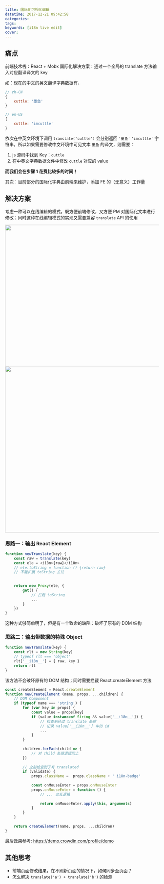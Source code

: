 ```yaml
---
title: 国际化可视化编辑
datetime: 2017-12-21 09:42:58
categories:
tags:
keywords: [i18n live edit]
cover:
---
```


## 痛点
前端技术栈：React + Mobx
国际化解决方案：通过一个全局的 translate 方法输入对应翻译译文的 key

如：现在的中文的英文翻译字典数据有，
```js
// zh-CN
{
    cuttle: '墨鱼'
}

// en-US
{
    cuttle: 'imcuttle'
}
```
依次在中英文环境下调用 `translate('cuttle')` 会分别返回 `'墨鱼'` `'imcuttle'` 字符串，所以如果需要修改中文环境中可见文本 `墨鱼` 的译文，则需要：
1. js 源码中找到 Key：`cuttle`
2. 在中英文字典数据文件中修改 `cuttle` 对应的 value

**而我们会在步骤 1 花费比较多的时间！**

其次：目前部分的国际化字典由前端来维护，添加 FE 的（无意义）工作量

## 解决方案
考虑一种可以在线编辑的模式，既方便前端修改，又方便 PM 对国际化文本进行修改；同时这种在线编辑模式的实现又需要兼容 `translate` API 的使用

<img src="https://i.loli.net/2017/12/21/5a3bb22977eed.jpg" width="1193" height="461"/>
<img src="https://i.loli.net/2017/12/21/5a3bb24eb7359.jpg" width="1069" height="543"/>

### 思路一：输出 React Element

```js
function newTranslate(key) {
    const raw = translate(key)
    const ele = <i18n>{raw}</i18n>
    // ele.toString = function () {return raw}
    // 不能扩展 toString 方法
    
    
    return new Proxy(ele, {
        get() {
            // 拦截 toString
            ...
        }
    })
}
```

这种方式够简单明了，但是有一个致命的缺陷：破坏了原有的 DOM 结构

### 思路二：输出带数据的特殊 Object

```js
function newTranslate(key) {
    const rlt = new String(key)
    // typeof rlt === 'object'
    rlt['__i18n__'] = { raw, key }
    return rlt
}
```
该方法不会破坏原有的 DOM 结构；同时需要拦截 React.createElement 方法

```js
const createElement = React.createElement
function newCreateElement (name, props, ...children) {
    // DOM Component
    if (typeof name === 'string') {
        for (var key in props) {
            const value = props[key]
            if (value instanceof String && value['__i18n__']) {
                // 检查到经过 translate 处理
                // 记录 value['__i18n__'] 中的 id
                ...
            }
        }
        
        children.forEach(child => {
            // 对 child 处理逻辑同上
        })
        
        // 之前检查到了有 translated 
        if (validate) {
            props.className =  props.className + ' i18n-badge'
            
            const onMouseEnter = props.onMouseEnter
            props.onMouseEnter = function () {
                // ... 交互逻辑
                
                return onMouseEnter.apply(this, arguments)
            }
        }
    }
    
    return createElement(name, props, ...children)
}

```


最后效果参考:
https://demo.crowdin.com/profile/demo

## 其他思考
- 前端页面修改结果，在不刷新页面的情况下，如何同步至页面？
-  怎么解决 `translate('a') + translate('b')` 的检测